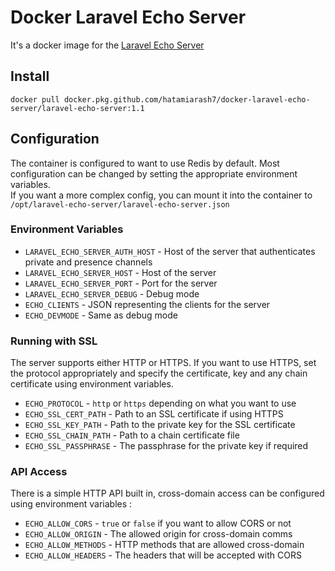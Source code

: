 # Docker Laravel Echo Server

It's a docker image for the [Laravel Echo Server](https://github.com/tlaverdure/laravel-echo-server)

## Install

```shell
docker pull docker.pkg.github.com/hatamiarash7/docker-laravel-echo-server/laravel-echo-server:1.1
```

## Configuration

The container is configured to want to use Redis by default. Most configuration can be changed by setting the appropriate environment variables.  
If you want a more complex config, you can mount it into the container to `/opt/laravel-echo-server/laravel-echo-server.json`

### Environment Variables

 - `LARAVEL_ECHO_SERVER_AUTH_HOST` - Host of the server that authenticates private and presence channels
 - `LARAVEL_ECHO_SERVER_HOST` - Host of the server
 - `LARAVEL_ECHO_SERVER_PORT` - Port for the server
 - `LARAVEL_ECHO_SERVER_DEBUG` - Debug mode
 - `ECHO_CLIENTS` - JSON representing the clients for the server
 - `ECHO_DEVMODE` - Same as debug mode

### Running with SSL

The server supports either HTTP or HTTPS. If you want to use HTTPS, set the protocol appropriately and specify the certificate, key and any chain certificate using environment variables.

 - `ECHO_PROTOCOL` - `http` or `https` depending on what you want to use
 - `ECHO_SSL_CERT_PATH` - Path to an SSL certificate if using HTTPS
 - `ECHO_SSL_KEY_PATH` - Path to the private key for the SSL certificate
 - `ECHO_SSL_CHAIN_PATH` - Path to a chain certificate file
 - `ECHO_SSL_PASSPHRASE` - The passphrase for the private key if required

### API Access

There is a simple HTTP API built in, cross-domain access can be configured using environment variables :

 - `ECHO_ALLOW_CORS` - `true` or `false` if you want to allow CORS or not
 - `ECHO_ALLOW_ORIGIN` - The allowed origin for cross-domain comms
 - `ECHO_ALLOW_METHODS` - HTTP methods that are allowed cross-domain
 - `ECHO_ALLOW_HEADERS` - The headers that will be accepted with CORS
